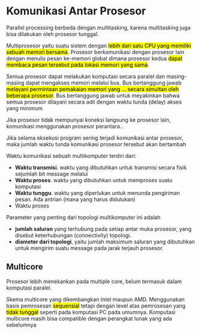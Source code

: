 # Komunikasi Antar Prosesor

Parallel processing berbeda dengan multitasking, karena multitasking juga bisa dilakukan oleh prosesor tunggal.

Multiprosesor yaitu suatu sistem dengan <mark>lebih dari satu CPU yang memiliki sebuah memori bersama</mark>. Prosesor berkomunikasi dengan prosesor lain dengan menulis pesan ke-memori global dimana prosesor kedua <mark>dapat membaca pesan tersebut pada lokasi memori yang sama</mark>.

Semua prosesor dapat melakukan komputasi secara paralel dan masing-masing dapat mengakses memori melalui bus. Bus bertanggung jawab <mark>melayani permintaan pemakaian memori yang ... secara simultan oleh beberapa prosesor</mark>. Bus bertanggung jawab untuk meyakinkan bahwa semua prosesor dilayani secara adil dengan waktu tunda (delay) akses yang minimum

Jika prosesor tidak mempunyai koneksi langsung ke prosesor lain, komunikasi menggunakan prosesor perantara..

Jika selama eksekusi program sering terjadi komunikasi antar prosesor, maka jumlah waktu tunda komunikasi prosesor tersebut akan bertambah

Waktu komunikasi sebuah multikomputer terdiri dari:
- **Waktu transmisi**. waktu yang dibutuhkan untuk transmisi secara fisik sejumlah bit message melalui
- **Waktu proses**. waktu yang dibutuhkan untuk memproses suatu komputasi
- **Waktu tunggu**. waktu yang diperlukan untuk menunda pengiriman pesan. Ada antrian (mana yang harus didulukan)
- Waktu proses

Parameter yang penting dari topologi multikomputer ini adalah
- **jumlah saluran** yang terhubung pada setiap antar muka prosesor, yang disebut keterhubungan (connectivity) topologi. 
- **diameter dari topologi**, yaitu jumlah maksimum saluran yang dibutuhkan untuk mengirim suatu message pada jarak terjauh prosesor.

## Multicore

Prosesor lebih menekankan pada multiple core, belum termasuk dalam komputasi paralel.

Skema multicore yang dikembangkan Intel maupun AMD. Menggunakan basis pemrosesan <mark>sequensial</mark> tetapi dengan level atas pemrosesan yang <mark>tidak tunggal</mark> seperti pada komputasi PC pada umumnya. Komputasi multicore masih bisa compatible dengan perangkat lunak yang ada sebelumnya